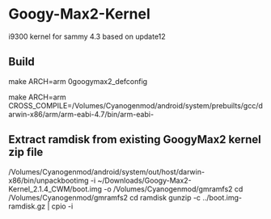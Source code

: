 Googy-Max2-Kernel
=================

i9300 kernel for sammy 4.3 based on update12

Build
-----
make ARCH=arm 0googymax2_defconfig

make ARCH=arm CROSS_COMPILE=/Volumes/Cyanogenmod/android/system/prebuilts/gcc/darwin-x86/arm/arm-eabi-4.7/bin/arm-eabi-

Extract ramdisk from existing GoogyMax2 kernel zip file
-------------------------------------------------------

/Volumes/Cyanogenmod/android/system/out/host/darwin-x86/bin/unpackbootimg -i ~/Downloads/Googy-Max2-Kernel_2.1.4_CWM/boot.img -o /Volumes/Cyanogenmod/gmramfs2
cd /Volumes/Cyanogenmod/gmramfs2
cd ramdisk
gunzip -c ../boot.img-ramdisk.gz | cpio -i

